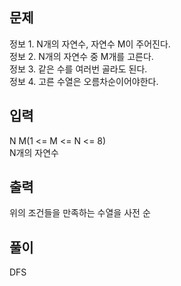 ## 문제

정보 1. N개의 자연수, 자연수 M이 주어진다.  
정보 2. N개의 자연수 중 M개를 고른다.  
정보 3. 같은 수를 여러번 골라도 된다.  
정보 4. 고른 수열은 오름차순이어야한다.

## 입력

N M(1 <= M <= N <= 8)  
N개의 자연수

## 출력

위의 조건들을 만족하는 수열을 사전 순

## 풀이

DFS
